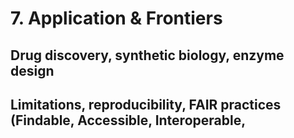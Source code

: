 # 7. Application & Frontiers
## Drug discovery, synthetic biology, enzyme design
## Limitations, reproducibility, FAIR practices (Findable, Accessible, Interoperable, 
